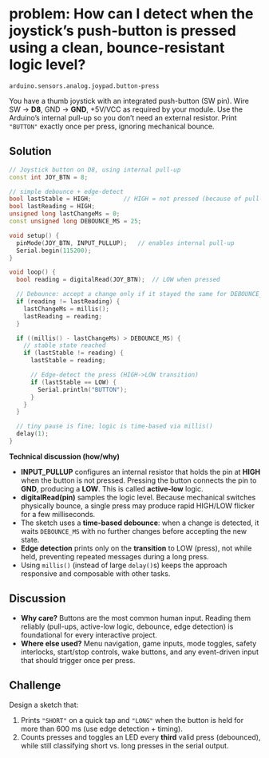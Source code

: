 # problem: How can I detect when the joystick’s push-button is pressed using a clean, bounce-resistant logic level?

`arduino.sensors.analog.joypad.button-press`

You have a thumb joystick with an integrated push-button (SW pin). Wire SW → **D8**, GND → **GND**, +5V/VCC as required by your module. Use the Arduino’s internal pull-up so you don’t need an external resistor. Print `"BUTTON"` exactly once per press, ignoring mechanical bounce.

## Solution

```cpp
// Joystick button on D8, using internal pull-up
const int JOY_BTN = 8;

// simple debounce + edge-detect
bool lastStable = HIGH;         // HIGH = not pressed (because of pull-up)
bool lastReading = HIGH;
unsigned long lastChangeMs = 0;
const unsigned long DEBOUNCE_MS = 25;

void setup() {
  pinMode(JOY_BTN, INPUT_PULLUP);   // enables internal pull-up
  Serial.begin(115200);
}

void loop() {
  bool reading = digitalRead(JOY_BTN);  // LOW when pressed

  // Debounce: accept a change only if it stayed the same for DEBOUNCE_MS
  if (reading != lastReading) {
    lastChangeMs = millis();
    lastReading = reading;
  }

  if ((millis() - lastChangeMs) > DEBOUNCE_MS) {
    // stable state reached
    if (lastStable != reading) {
      lastStable = reading;

      // Edge-detect the press (HIGH->LOW transition)
      if (lastStable == LOW) {
        Serial.println("BUTTON");
      }
    }
  }

  // tiny pause is fine; logic is time-based via millis()
  delay(1);
}
```

**Technical discussion (how/why)**

* **INPUT\_PULLUP** configures an internal resistor that holds the pin at **HIGH** when the button is not pressed. Pressing the button connects the pin to **GND**, producing a **LOW**. This is called **active-low** logic.
* **digitalRead(pin)** samples the logic level. Because mechanical switches physically bounce, a single press may produce rapid HIGH/LOW flicker for a few milliseconds.
* The sketch uses a **time-based debounce**: when a change is detected, it waits `DEBOUNCE_MS` with no further changes before accepting the new state.
* **Edge detection** prints only on the **transition** to LOW (press), not while held, preventing repeated messages during a long press.
* Using `millis()` (instead of large `delay()`s) keeps the approach responsive and composable with other tasks.

## Discussion

* **Why care?** Buttons are the most common human input. Reading them reliably (pull-ups, active-low logic, debounce, edge detection) is foundational for every interactive project.
* **Where else used?** Menu navigation, game inputs, mode toggles, safety interlocks, start/stop controls, wake buttons, and any event-driven input that should trigger once per press.

## Challenge

Design a sketch that:

1. Prints `"SHORT"` on a quick tap and `"LONG"` when the button is held for more than 600 ms (use edge detection + timing).
2. Counts presses and toggles an LED every **third** valid press (debounced), while still classifying short vs. long presses in the serial output.
